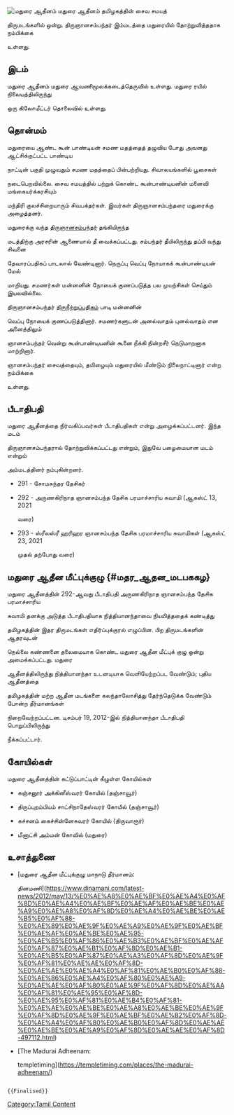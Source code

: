 ![மதுரை ஆதீனம்](மதுரை_ஆதீனம்.png "மதுரை ஆதீனம்") மதுரை ஆதீனம் தமிழகத்தின் சைவ சமயத்
திருமடங்களில் ஒன்று. திருஞானசம்பந்தர் இம்மடத்தை மதுரையில் தோற்றுவித்ததாக நம்பிக்கை
உள்ளது.

## இடம்

மதுரை ஆதீனம் மதுரை ஆவணிமூலக்கடைத்தெருவில் உள்ளது. மதுரை ரயில் நிலையத்திலிருந்து
ஒரு கிலோமீட்டர் தொலைவில் உள்ளது.

## தொன்மம்

மதுரையை ஆண்ட கூன் பாண்டியன் சமண மதத்தைத் தழுவிய போது அவனது ஆட்சிக்குட்பட்ட பாண்டிய
நாட்டின் பகுதி முழுவதும் சமண மதத்தைப் பின்பற்றியது. சிவாலயங்களில் பூசைகள்
நடைபெறவில்லை. சைவ சமயத்தில் பற்றுக் கொண்ட கூன்பாண்டியனின் மனைவி மங்கையர்க்கரசியும்
மந்திரி குலச்சிறையாரும் சிவபக்தர்கள். இவர்கள் திருஞானசம்பந்தரை மதுரைக்கு அழைத்தனர்.
மதுரைக்கு வந்த [திருஞானசம்பந்தர்](திருஞான_சம்பந்தர் "wikilink") தங்கியிருந்த
மடத்திற்கு அரசரின் ஆணையால் தீ வைக்கப்பட்டது. சம்பந்தர் தீயிலிருந்து தப்பி வந்து சிவனை
தேவாரப்பதிகப் பாடலால் வேண்டினார். நெருப்பு வெப்பு நோயாகக் கூன்பாண்டியன் மேல்
மாறியது. சமணர்கள் மன்னனின் நோயைக் குணப்படுத்த பல முயற்சிகள் செய்தும் இயலவில்லை.
திருஞானசம்பந்தர் [திருநீற்றுப்பதிகம்](திருநீற்றுப்_பதிகம் "wikilink") பாடி மன்னனின்
வெப்பு நோயைக் குணப்படுத்தினார். சமணர்களுடன் அனல்வாதம் புனல்வாதம் என அனைத்திலும்
ஞானசம்பந்தர் வென்று கூன்பாண்டியனின் கூனை நீக்கி நின்றசீர் நெடுமாறனாக மாற்றினார்.
ஞானசம்பந்தர் சைவத்தையும், தமிழையும் மதுரையில் மீண்டும் நிலைநாட்டினார் என்ற நம்பிக்கை
உள்ளது.

## பீடாதிபதி

மதுரை ஆதீனத்தை நிர்வகிப்பவர்கள் பீடாதிபதிகள் என்று அழைக்கப்பட்டனர். இந்த மடம்
திருஞானசம்பந்தரால் தோற்றுவிக்கப்பட்டது என்றும், இதுவே பழைமையான மடம் என்றும்
அம்மடத்தினர் நம்புகின்றனர்.

-   291 - சோமசுந்தர தேசிகர்
-   292 - அருணகிரிநாத ஞானசம்பந்த தேசிக பரமாச்சாரிய சுவாமி (ஆகஸ்ட் 13, 2021
    வரை)
-   293 - ஸ்ரீலஸ்ரீ ஹரிஹர ஞானசம்பந்த தேசிக பரமாச்சாரிய சுவாமிகள் (ஆகஸ்ட் 23, 2021
    முதல் தற்போது வரை)

## மதுரை ஆதீன மீட்புக்குழு {#மதர_ஆதன_மடபககழ}

மதுரை ஆதீனத்தின் 292-ஆவது பீடாதிபதி அருணகிரிநாத ஞானசம்பந்த தேசிக பரமாச்சாரிய
சுவாமி தனக்கு அடுத்த பீடாதிபதியாக நித்தியானந்தாவை நியமித்ததைக் கண்டித்து
தமிழகத்தின் இதர திருமடங்கள் எதிர்ப்புக்குரல் எழுப்பின. பிற திருமடங்களின் ஆதரவுடன்
நெல்லை கண்ணனை தலைமையாக கொண்ட மதுரை ஆதீன மீட்புக் குழு ஒன்று அமைக்கப்பட்டது. மதுரை
ஆதீனத்திலிருந்து நித்தியானந்தா உடனடியாக வெளியேற்றப்பட வேண்டும்; புதிய ஆதீனத்தை
தமிழகத்தின் மற்ற ஆதீன மடங்களை கலந்தாலோசித்து தேர்ந்தெடுக்க வேண்டும் போன்ற தீர்மானங்கள்
நிறைவேற்றப்பட்டன. டிசம்பர் 19, 2012-இல் நித்தியானந்தா பீடாதிபதி பொறுப்பிலிருந்து
நீக்கப்பட்டார்.

## கோயில்கள்

மதுரை ஆதீனத்தின் கட்டுப்பாட்டின் கீழுள்ள கோயில்கள்

-   கஞ்சனூர் அக்கினீஸ்வரர் கோயில் (தஞ்சாவூர்)
-   திருப்புறம்பியம் சாட்சிநாதேஸ்வரர் கோயில் (தஞ்சாவூர்)
-   கச்சனம் கைச்சின்னேசுவரர் கோயில் (திருவாரூர்)
-   மீனாட்சி அம்மன் கோவில் (மதுரை)

## உசாத்துணை

-   [மதுரை ஆதீன மீட்புக்குழு மாநாடு தீர்மானம்:
    தினமணி](https://www.dinamani.com/latest-news/2012/may/13/%E0%AE%A8%E0%AE%BF%E0%AE%A4%E0%AF%8D%E0%AE%A4%E0%AE%BF%E0%AE%AF%E0%AE%BE%E0%AE%A9%E0%AE%A8%E0%AF%8D%E0%AE%A4%E0%AE%BE%E0%AE%B5%E0%AF%88-%E0%AE%89%E0%AE%9F%E0%AE%A9%E0%AE%9F%E0%AE%BF%E0%AE%AF%E0%AE%BE%E0%AE%95-%E0%AE%B5%E0%AF%86%E0%AE%B3%E0%AE%BF%E0%AE%AF%E0%AF%87%E0%AE%B1%E0%AF%8D%E0%AE%B1-%E0%AE%B5%E0%AF%87%E0%AE%A3%E0%AF%8D%E0%AE%9F%E0%AF%81%E0%AE%AE%E0%AF%8D-%E0%AE%AE%E0%AE%A4%E0%AF%81%E0%AE%B0%E0%AF%88-%E0%AE%86%E0%AE%A4%E0%AF%80%E0%AE%A9-%E0%AE%AE%E0%AF%80%E0%AE%9F%E0%AF%8D%E0%AE%AA%E0%AF%81%E0%AE%95%E0%AF%8D-%E0%AE%95%E0%AF%81%E0%AE%B4%E0%AF%81-%E0%AE%AE%E0%AE%BE%E0%AE%A8%E0%AE%BE%E0%AE%9F%E0%AF%8D%E0%AE%9F%E0%AE%BF%E0%AE%B2%E0%AF%8D-%E0%AE%A4%E0%AF%80%E0%AE%B0%E0%AF%8D%E0%AE%AE%E0%AE%BE%E0%AE%A9%E0%AF%8D%E0%AE%AE%E0%AF%8D-497112.html)
-   [The Madurai Adheenam:
    templetiming](https://templetiming.com/places/the-madurai-adheenam/)

```{=mediawiki}
{{Finalised}}
```
[Category:Tamil Content](Category:Tamil_Content "wikilink")
